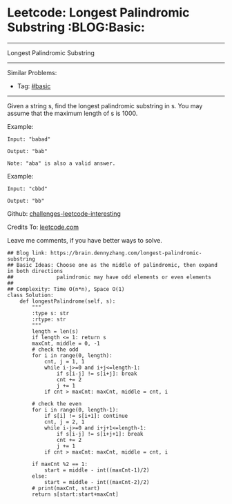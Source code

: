 # Leetcode: Longest Palindromic Substring     :BLOG:Basic:


---

Longest Palindromic Substring  

---

Similar Problems:  
-   Tag: [#basic](https://brain.dennyzhang.com/category/basic)

---

Given a string s, find the longest palindromic substring in s. You may assume that the maximum length of s is 1000.  

Example:  

    Input: "babad"
    
    Output: "bab"
    
    Note: "aba" is also a valid answer.

Example:  

    Input: "cbbd"
    
    Output: "bb"

Github: [challenges-leetcode-interesting](https://github.com/DennyZhang/challenges-leetcode-interesting/tree/master/longest-palindromic-substring)  

Credits To: [leetcode.com](https://leetcode.com/problems/longest-palindromic-substring/description/)  

Leave me comments, if you have better ways to solve.  

    ## Blog link: https://brain.dennyzhang.com/longest-palindromic-substring
    ## Basic Ideas: Choose one as the middle of palindromic, then expand in both directions
    ##              palindromic may have odd elements or even elements
    ##
    ## Complexity: Time O(n*n), Space O(1)
    class Solution:
        def longestPalindrome(self, s):
            """
            :type s: str
            :rtype: str
            """
            length = len(s)
            if length <= 1: return s
            maxCnt, middle = 0, -1
            # check the odd
            for i in range(0, length):
                cnt, j = 1, 1
                while i-j>=0 and i+j<=length-1:
                    if s[i-j] != s[i+j]: break
                    cnt += 2
                    j += 1
                if cnt > maxCnt: maxCnt, middle = cnt, i
    
            # check the even
            for i in range(0, length-1):
                if s[i] != s[i+1]: continue
                cnt, j = 2, 1
                while i-j>=0 and i+j+1<=length-1:
                    if s[i-j] != s[i+j+1]: break
                    cnt += 2
                    j += 1
                if cnt > maxCnt: maxCnt, middle = cnt, i
    
            if maxCnt %2 == 1:
                start = middle - int((maxCnt-1)/2)
            else:
                start = middle - int((maxCnt-2)/2)
            # print(maxCnt, start)
            return s[start:start+maxCnt]
